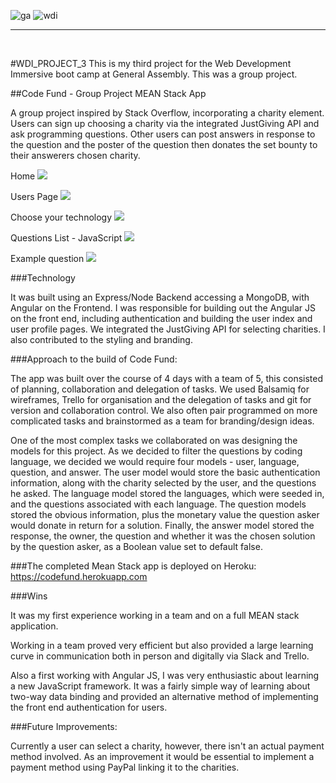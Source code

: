 ![ga](https://cloud.githubusercontent.com/assets/20629455/23824362/2c9817c2-066d-11e7-8988-7b1eefc6d628.jpg)
![wdi](https://cloud.githubusercontent.com/assets/20629455/23824363/2ddeaa7e-066d-11e7-8630-f7c890c9f1c1.png)

___
<br>

#WDI_PROJECT_3
This is my third project for the Web Development Immersive boot camp at General Assembly. This was a group project.

##Code Fund - Group Project MEAN Stack App

A group project inspired by Stack Overflow, incorporating a charity element. Users can sign up choosing a charity via the integrated JustGiving API and ask programming questions. Other users can post answers in response to the question and the poster of the question then donates the set bounty to their answerers chosen charity.

Home
![](http://i.imgur.com/l8P6QnJ.png)

Users Page
![](http://i.imgur.com/0SM08kK.png)

Choose your technology
![](http://i.imgur.com/rgr8w9V.png)

Questions List - JavaScript
![](http://i.imgur.com/H4oIUCn.png)

Example question
![](http://i.imgur.com/Uhi5JPa.png)



###Technology

It was built using an Express/Node Backend accessing a MongoDB, with Angular on the Frontend. I was responsible for building out the Angular JS on the front end, including authentication and building the user index and user profile pages. We integrated the JustGiving API for selecting charities. I also contributed to the styling and branding.

###Approach to the build of Code Fund: 

The app was built over the course of 4 days with a team of 5, this consisted of planning, collaboration and delegation of tasks. We used Balsamiq for wireframes, Trello for organisation and the delegation of tasks and git for version and collaboration control.
We also often pair programmed on more complicated tasks and brainstormed as a team for branding/design ideas.

One of the most complex tasks we collaborated on was designing the models for this project. As we decided to filter the questions by coding language, we decided we would require four models - user, language, question, and answer. The user model would store the basic authentication information, along with the charity selected by the user, and the questions he asked. The language model stored the languages, which were seeded in, and the questions associated with each language. The question models stored the obvious information, plus the monetary value the question asker would donate in return for a solution. Finally, the answer model stored the response, the owner, the question and whether it was the chosen solution by the question asker, as a Boolean value set to default false.


###The completed Mean Stack app is deployed on Heroku:
https://codefund.herokuapp.com

###Wins

It was my first experience working in a team and on a full MEAN stack application. 

Working in a team proved very efficient but also provided a large learning curve in communication both in person and digitally via Slack and Trello.

Also a first working with Angular JS, I was very enthusiastic about learning a new JavaScript framework. It was a fairly simple way of learning about two-way data binding and provided an alternative method of implementing the front end authentication for users.


###Future Improvements: 

Currently a user can select a charity, however, there isn't an actual payment method involved. As an improvement it would be essential to implement a payment method using PayPal linking it to the charities. 

